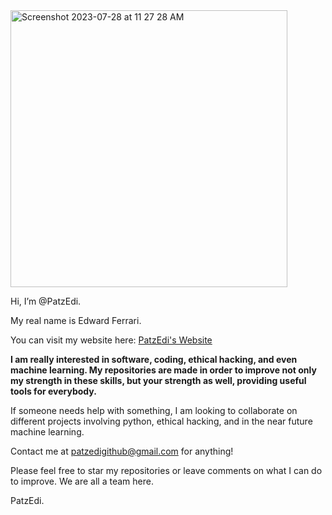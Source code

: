 <img width="443" alt="Screenshot 2023-07-28 at 11 27 28 AM" src="https://github.com/PatzEdi/PatzEdi/assets/116693779/0040d2ef-a943-4744-b01f-01f28a57b205">

Hi, I’m @PatzEdi.

My real name is Edward Ferrari.

You can visit my website here: [PatzEdi's Website](https://patzedi.github.io)

**I am really interested in software, coding, ethical hacking, and even machine learning. My repositories are made in order to improve not only my strength in these skills, but your strength as well, providing useful tools for everybody.**

If someone needs help with something, I am looking to collaborate on different projects involving python, ethical hacking, and in the near future machine learning.

Contact me at patzedigithub@gmail.com for anything!

Please feel free to star my repositories or leave comments on what I can do to improve. We are all a team here.

PatzEdi.
